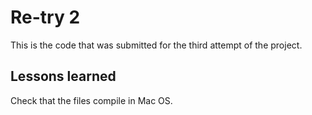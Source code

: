 # Re-try 2
This is the code that was submitted for the third attempt of the project.

## Lessons learned
Check that the files compile in Mac OS.
